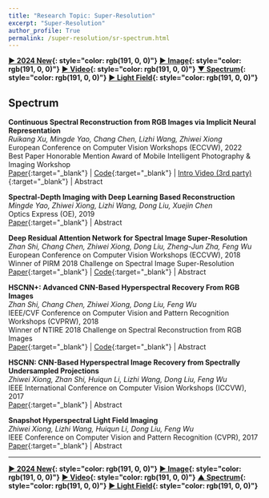 ```yaml
---
title: "Research Topic: Super-Resolution"
excerpt: "Super-Resolution"
author_profile: True
permalink: /super-resolution/sr-spectrum.html
---
```


**[▶ 2024 New](/super-resolution/2024-New){: style="color: rgb(191, 0, 0)"}**
**[▶ Image](/super-resolution/sr-image){: style="color: rgb(191, 0, 0)"}**
**[▶ Video](/super-resolution/sr-video){: style="color: rgb(191, 0, 0)"}**
**[▼ Spectrum](/super-resolution/sr-spectrum){: style="color: rgb(191, 0, 0)"}**
**[▶ Light Field](/super-resolution/sr-light-field){: style="color: rgb(191, 0, 0)"}**

## Spectrum

**Continuous Spectral Reconstruction from RGB Images via Implicit Neural Representation** <br>
_Ruikang Xu, Mingde Yao, Chang Chen, Lizhi Wang, Zhiwei Xiong_ <br>
<span><pub>European Conference on Computer Vision Workshops (ECCVW), 2022</pub></span> <br>
<span><highlighted>Best Paper Honorable Mention Award</highlighted> of Mobile Intelligent Photography & Imaging Workshop<span> <br>
[Paper](https://link.springer.com/chapter/10.1007/978-3-031-25072-9_6){:target="\_blank"} |
[Code](https://github.com/XrKang/NeSR){:target="\_blank"} |
[Intro Video (3rd party)](https://bilibili.com/video/BV1L44y1E7NT){:target="\_blank"} |
<a onclick='expandABS("xu22")'> Abstract </a>

<div style="display: none;" class=abs id="xu22"><br>
Existing methods for spectral reconstruction usually learn a discrete mapping from RGB images to a number of spectral bands. However, this modeling strategy ignores the continuous nature of spectral signature. In this paper, we propose Neural Spectral Reconstruction (NeSR) to lift this limitation, by introducing a novel continuous spectral representation. To this end, we embrace the concept of implicit function and implement a parameterized embodiment with a neural network. Specifically, we first adopt a backbone network to extract spatial features of RGB inputs. Based on it, we devise Spectral Profile Interpolation (SPI) module and Neural Attention Mapping (NAM) module to enrich deep features, where the spatial-spectral correlation is involved for a better representation. Then, we view the number of sampled spectral bands as the coordinate of continuous implicit function, so as to learn the projection from deep features to spectral intensities. Extensive experiments demonstrate the distinct advantage of NeSR in reconstruction accuracy over baseline methods. Moreover, NeSR extends the flexibility of spectral reconstruction by enabling an arbitrary number of spectral bands as the target output.
</div>

**Spectral-Depth Imaging with Deep Learning Based Reconstruction** <br>
_Mingde Yao, Zhiwei Xiong, Lizhi Wang, Dong Liu, Xuejin Chen_ <br>
<span><pub>Optics Express (OE), 2019</pub></span> <br>
[Paper](https://opg.optica.org/oe/fulltext.cfm?uri=oe-27-26-38312&id=424648){:target="\_blank"} |
<a onclick='expandABS("yao19")'> Abstract </a>

<div style="display: none;" class=abs id="yao19"><br>
We develop a compact imaging system to enable simultaneous acquisition of the spectral and depth information in real time. Our system consists of a spectral camera with low spatial resolution and an RGB camera with high spatial resolution, which captures two measurements from two different views of the same scene at the same time. Relying on an elaborate computational reconstruction algorithm with deep learning, our system can eventually obtain a spectral cube with a spatial resolution of 1920 × 1080 and a total of 16 spectral bands in the visible light section, as well as the corresponding depth map with the same spatial resolution. Quantitative and qualitative results on benchmark datasets and real-world scenes show that our reconstruction results are accurate and reliable. To the best of our knowledge, this is the first attempt to capture 5D information (3D space + 1D spectrum + 1D time) with a miniaturized apparatus and without active illumination.
</div>

**Deep Residual Attention Network for Spectral Image Super-Resolution** <br>
_Zhan Shi, Chang Chen, Zhiwei Xiong, Dong Liu, Zheng-Jun Zha, Feng Wu_ <br>
<span><pub>European Conference on Computer Vision Workshops (ECCVW), 2018</pub></span> <br>
<span><highlighted>Winner</highlighted> of PIRM 2018 Challenge on Spectral Image Super-Resolution<span> <br>
[Paper](https://link.springer.com/chapter/10.1007/978-3-030-11021-5_14){:target="\_blank"} |
[Code](https://github.com/contstriver/DRAN){:target="\_blank"} |
<a onclick='expandABS("shi18eccv")'> Abstract </a>

<div style="display: none;" class=abs id="shi18eccv"><br>
Spectral imaging sensors often suffer from low spatial resolution, as there exists an essential tradeoff between the spectral and spatial resolutions that can be simultaneously achieved, especially when the temporal resolution needs to be retained. In this paper, we propose a novel deep residual attention network for the spatial super-resolution (SR) of spectral images. The proposed method extends the classic residual network by 1) directly using the 3D low-resolution (LR) spectral image as input instead of upsampling the 2D bandwise images separately, and 2) integrating the channel attention mechanism into the residual network. These two operations fully exploit the correlations across both the spectral and spatial dimensions and greatly promote the performance of spectral image SR. In addition, for the scenario when stereo pairs of LR spectral and high-resolution (HR) RGB measurements are available, we design a fusion framework based on the proposed network. The spatial resolution of the spectral input is enhanced in one branch, while the spectral resolution of the RGB input is enhanced in the other. These two branches are then fused together through the attention mechanism again to reconstruct the final HR spectral image, which achieves further improvement compared to using the single LR spectral input. Experimental results demonstrate the superiority of the proposed method over plain residual networks, and our method is one of the winning solutions in the PIRM 2018 Spectral Super-resolution Challenge.
</div>

**HSCNN+: Advanced CNN-Based Hyperspectral Recovery From RGB Images** <br>
_Zhan Shi, Chang Chen, Zhiwei Xiong, Dong Liu, Feng Wu_ <br>
<span><pub>IEEE/CVF Conference on Computer Vision and Pattern Recognition Workshops (CVPRW), 2018</pub></span> <br>
<span><highlighted>Winner</highlighted> of NTIRE 2018 Challenge on Spectral Reconstruction from RGB Images<span> <br>
[Paper](http://openaccess.thecvf.com/content_cvpr_2018_workshops/w13/html/Shi_HSCNN_Advanced_CNN-Based_CVPR_2018_paper){:target="\_blank"} |
[Code](https://github.com/ngchc/HSCNN-Plus){:target="\_blank"} |
<a onclick='expandABS("shi18cvpr")'> Abstract </a>

<div style="display: none;" class=abs id="shi18cvpr"><br>
Hyperspectral recovery from a single RGB image has seen a great improvement with the development of deep convolutional neural networks (CNNs). In this paper, we propose two advanced CNNs for the hyperspectral reconstruction task, collectively called HSCNN+. We first develop a deep residual network named HSCNN-R, which comprises a number of residual blocks. The superior performance of this model comes from the modern architecture and optimization by removing the hand-crafted upsampling in HSCNN. Based on the promising results of HSCNN-R, we propose another distinct architecture that replaces the residual block by the dense block with a novel fusion scheme, leading to a new network named HSCNN-D. This model substantially deepens the network structure for a more accurate solution. Experimental results demonstrate that our proposed models significantly advance the state-of-the-art. In the NTIRE 2018 Spectral Reconstruction Challenge, our entries rank the 1st (HSCNN-D) and 2nd (HSCNN-R) places on both the "Clean" and "Real World" tracks.
</div>

**HSCNN: CNN-Based Hyperspectral Image Recovery from Spectrally Undersampled Projections** <br>
_Zhiwei Xiong, Zhan Shi, Huiqun Li, Lizhi Wang, Dong Liu, Feng Wu_ <br>
<span><pub>IEEE International Conference on Computer Vision Workshops (ICCVW), 2017</pub></span> <br>
[Paper](http://openaccess.thecvf.com/content_ICCV_2017_workshops/w9/html/Xiong_HSCNN_CNN-Based_Hyperspectral_ICCV_2017_paper){:target="\_blank"} |
<a onclick='expandABS("xiong17iccvw")'> Abstract </a>

<div style="display: none;" class=abs id="xiong17iccvw"><br>
This paper presents a unified deep learning framework to recover hyperspectral images from spectrally undersampled projections. Specifically, we investigate two kinds of representative projections, RGB and compressive sensing (CS) measurements. These measurements are first upsampled in the spectral dimension through simple interpolation or CS reconstruction, and the proposed method learns an end-to-end mapping from a large number of upsampled/groundtruth hyperspectral image pairs. The mapping is represented as a deep convolutional neural network (CNN) that takes the spectrally upsampled image as input and outputs the enhanced hyperspetral one. We explore different network configurations to achieve high reconstruction fidelity. Experimental results on a variety of test images demonstrate significantly improved performance of the proposed method over the state-of-the-arts.
</div>

**Snapshot Hyperspectral Light Field Imaging** <br>
_Zhiwei Xiong, Lizhi Wang, Huiqun Li, Dong Liu, Feng Wu_ <br>
<span><pub>IEEE Conference on Computer Vision and Pattern Recognition (CVPR), 2017</pub></span> <br>
[Paper](https://openaccess.thecvf.com/content_cvpr_2017/html/Xiong_Snapshot_Hyperspectral_Light_CVPR_2017_paper){:target="\_blank"} |
<a onclick='expandABS("xiong17cvpr")'> Abstract </a>

<div style="display: none;" class=abs id="xiong17cvpr"><br>
This paper presents the first snapshot hyperspectral light field imager in practice. Specifically, we design a novel hybrid camera system to obtain two complementary measurements that sample the angular and spectral dimensions respectively. To recover the full 5D hyperspectral light field from the severely undersampled measurements, we then propose an efficient computational reconstruction algorithm by exploiting the large correlations across the angular and spectral dimensions through self-learned dictionaries. Simulation on an elaborate hyperspectral light field dataset validates the effectiveness of the proposed approach. Hardware experimental results demonstrate that, for the first time to our knowledge, a 5D hyperspectral light field containing 9x9 angular views and 27 spectral bands can be acquired in a single shot.

</div>

---

**[▶ 2024 New](/super-resolution/2024-New){: style="color: rgb(191, 0, 0)"}**
**[▶ Image](/super-resolution/sr-image){: style="color: rgb(191, 0, 0)"}**
**[▶ Video](/super-resolution/sr-video){: style="color: rgb(191, 0, 0)"}**
**[▲ Spectrum](/super-resolution/sr-spectrum){: style="color: rgb(191, 0, 0)"}**
**[▶ Light Field](/super-resolution/sr-light-field){: style="color: rgb(191, 0, 0)"}**
